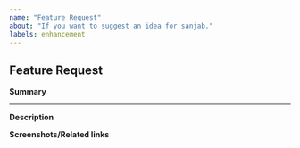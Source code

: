 ```yaml
---
name: "Feature Request"
about: "If you want to suggest an idea for sanjab."
labels: enhancement
---
```


## Feature Request

**Summary**
<!--- Provide a general summary of the feature request -->

---

**Description**
<!--- Provide a detailed description -->
<!--- A clear and concise description how this feature can help -->

**Screenshots/Related links**
<!--- If applicable, Add screenshots or related external links -->
